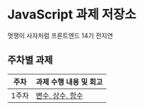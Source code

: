 # JavaScript 과제 저장소

멋쟁이 사자처럼 프론트엔드 14기 전지연

## 주차별 과제

| 주차  | 과제 수행 내용 및 회고                   |
| ----- | ---------------------------------------- |
| 1주차 | [변수, 상수, 함수](./src/week1/week1.md) |
